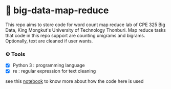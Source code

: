 # 💬 big-data-map-reduce
This repo aims to store code for word count map reduce lab of CPE 325 Big Data, King Mongkut's University of Technology Thonburi. Map reduce tasks that code in this repo support are counting unigrams and bigrams. Optionally, text are cleaned if user wants.

### :gear: Tools
- [x] Python 3 : programming language
- [x] re : regular expression for text cleaning

see this [notebook](https://github.com/ppkgtmm/big-data/tree/main/Lecture%206%20-%20Hadoop%20MapReduce) to know more about how the code here is used

